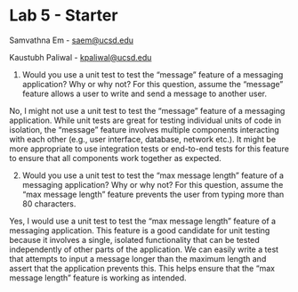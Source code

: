 # Lab 5 - Starter
Samvathna Em - saem@ucsd.edu

Kaustubh Paliwal - kpaliwal@ucsd.edu

1) Would you use a unit test to test the “message” feature of a messaging application? Why or why not? For this question, assume the “message” feature allows a user to write and send a message to another user.
   
No, I might not use a unit test to test the “message” feature of a messaging application. While unit tests are great for testing individual units of code in isolation, the “message” feature involves multiple components interacting with each other (e.g., user interface, database, network etc.). It might be more appropriate to use integration tests or end-to-end tests for this feature to ensure that all components work together as expected.

2) Would you use a unit test to test the “max message length” feature of a messaging application? Why or why not? For this question, assume the “max message length” feature prevents the user from typing more than 80 characters.

Yes, I would use a unit test to test the “max message length” feature of a messaging application. This feature is a good candidate for unit testing because it involves a single, isolated functionality that can be tested independently of other parts of the application. We can easily write a test that attempts to input a message longer than the maximum length and assert that the application prevents this. This helps ensure that the “max message length” feature is working as intended.

